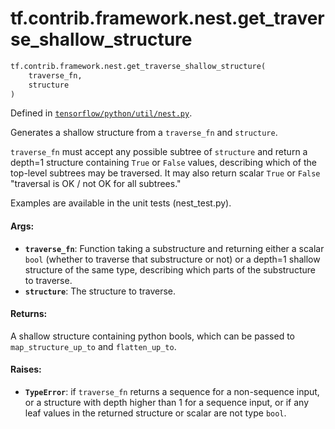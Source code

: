 <div itemscope itemtype="http://developers.google.com/ReferenceObject">
<meta itemprop="name" content="tf.contrib.framework.nest.get_traverse_shallow_structure" />
<meta itemprop="path" content="Stable" />
</div>

# tf.contrib.framework.nest.get_traverse_shallow_structure

``` python
tf.contrib.framework.nest.get_traverse_shallow_structure(
    traverse_fn,
    structure
)
```



Defined in [`tensorflow/python/util/nest.py`](/code/stable/tensorflow/python/util/nest.py).

Generates a shallow structure from a `traverse_fn` and `structure`.

`traverse_fn` must accept any possible subtree of `structure` and return
a depth=1 structure containing `True` or `False` values, describing which
of the top-level subtrees may be traversed.  It may also
return scalar `True` or `False` "traversal is OK / not OK for all subtrees."

Examples are available in the unit tests (nest_test.py).

#### Args:

* <b>`traverse_fn`</b>: Function taking a substructure and returning either a scalar
    `bool` (whether to traverse that substructure or not) or a depth=1
    shallow structure of the same type, describing which parts of the
    substructure to traverse.
* <b>`structure`</b>: The structure to traverse.


#### Returns:

A shallow structure containing python bools, which can be passed to
`map_structure_up_to` and `flatten_up_to`.


#### Raises:

* <b>`TypeError`</b>: if `traverse_fn` returns a sequence for a non-sequence input,
    or a structure with depth higher than 1 for a sequence input,
    or if any leaf values in the returned structure or scalar are not type
    `bool`.